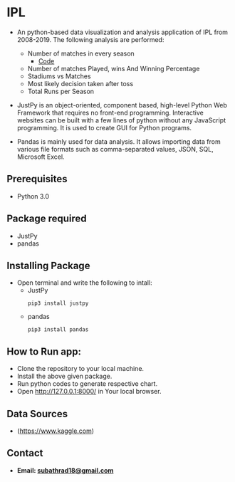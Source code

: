 # IPL
* An python-based data visualization and analysis application of IPL from 2008-2019. The following analysis are performed:
  * Number of matches in every season
    * [Code](https://github.com/Subathra19/ipl/blob/main/code/web_app_1.py) 
  * Number of matches Played, wins And Winning Percentage 
  * Stadiums vs Matches
  * Most likely decision taken after toss
  * Total Runs per Season
 
* JustPy is an object-oriented, component based, high-level Python Web Framework that requires no front-end programming. Interactive websites can be built with a few lines of python without any JavaScript programming. It is used to create GUI for Python programs.
* Pandas is mainly used for data analysis. It allows importing data from various file formats such as comma-separated values, JSON, SQL, Microsoft Excel.

## Prerequisites
* Python 3.0

## Package required
* JustPy
* pandas

## Installing Package
* Open terminal and write the following to intall:
  * JustPy 
    ```
    pip3 install justpy
    ```   
  * pandas
    ```
    pip3 install pandas
    ```   

## How to Run app:
* Clone the repository to your local machine.
* Install the above given package.
* Run python codes to generate respective chart. 
* Open http://127.0.0.1:8000/ in Your local browser.


## Data Sources
* (https://www.kaggle.com)


## Contact 
* **Email: subathrad18@gmail.com**
